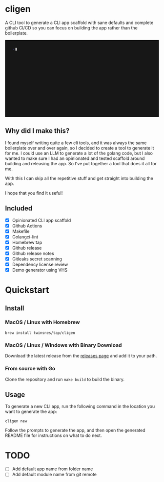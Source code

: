 # cligen 

A CLI tool to generate a CLI app scaffold with sane defaults and complete github CI/CD so you can focus on building the app rather than the boilerplate.

![Demo](demo.gif)

## Why did I make this?
I found myself writing quite a few cli tools, and it was always the same boilerplate over and over again, so I decided to create a tool to generate it for me. I could use an LLM to generate a lot of the golang code, but I also wanted to make sure I had an opinionated and tested scaffold around building and releasing the app. So I've put together a tool that does it all for me.

With this I can skip all the repetitive stuff and get straight into building the app.

I hope that you find it useful!

## Included

- [x] Opinionated CLI app scaffold
- [x] Github Actions
- [x] Makefile
- [x] Golangci-lint
- [x] Homebrew tap
- [x] Github release
- [x] Github release notes
- [x] Gitleaks secret scanning
- [x] Dependency license review
- [x] Demo generator using VHS 

# Quickstart

## Install
### MacOS / Linux with Homebrew

```shell
brew install twinsnes/tap/cligen
```

### MacOS / Linux / Windows with Binary Download

Download the latest release from the [releases page](https://github.com/twinsnes/cligen/releases) and add it to your path.

### From source with Go

Clone the repository and run `make build` to build the binary.

## Usage

To generate a new CLI app, run the following command in the location you want to generate the app:

```shell
cligen new
```

Follow the prompts to generate the app, and then open the generated README file for instructions on what to do next.

# TODO

- [ ] Add default app name from folder name
- [ ] Add default module name from git remote